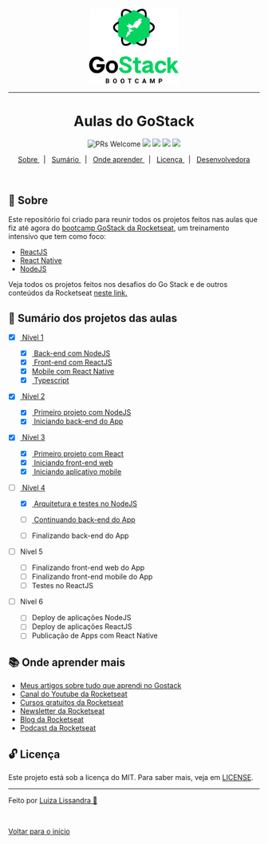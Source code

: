  <div align="center" id="top">
  <p align="center">
  	<img heigth="180px" width="180px" src="https://github.com/LissandraRodrigues/conceitos-nodejs/blob/master/go-stack.png" />
  </p>
</div>

 <hr/>

<h1 align="center"> Aulas do GoStack </h1>

<p align="center">
   <img src="https://img.shields.io/badge/progress-70%25-brightgreen.svg" alt="PRs Welcome">
   <img src = "https://img.shields.io/github/issues/LissandraRodrigues/aulas-go-stack" />
   <img src = "https://img.shields.io/github/forks/LissandraRodrigues/aulas-go-stack" />
   <img src = "https://img.shields.io/github/stars/LissandraRodrigues/aulas-go-stack" />
   <img src = "https://camo.githubusercontent.com/ceb264b271ea36fdd2755c5ce616adcd4e5ea503de3a8b5aa0770a71c89cfabd/68747470733a2f2f696d672e736869656c64732e696f2f6769746875622f6c6963656e73652f6c756b656d6f72616c65732f726f636b657473686f65732d72656163742d6e61746976652e737667" />
	
</p>	

<p align="center">
  <a href="#dart-sobre"> Sobre </a> &#xa0; | &#xa0; 
  <a href="#page_with_curl-sumário-dos-projetos-das-aulas"> Sumário </a> &#xa0; | &#xa0; 
  <a href="#books-onde-aprender-mais"> Onde aprender </a> &#xa0; | &#xa0;
  <a href="#unlock-licença"> Licença </a> &#xa0; | &#xa0;
  <a href="https://www.linkedin.com/in/luiza-lissandra/" target="_blank"> Desenvolvedora </a>
</p>

<br>

## :dart: Sobre ##

Este repositório foi criado para reunir todos os projetos feitos nas aulas que fiz até agora do <a href='https://rocketseat.com.br/gostack'> bootcamp GoStack da Rocketseat</a>, um treinamento intensivo que tem como foco: 

- [ReactJS](https://pt-br.reactjs.org/)
- [React Native](https://reactnative.dev/)
- [NodeJS](https://nodejs.org/pt-br/) 

Veja todos os projetos feitos nos desafios do Go Stack e de outros conteúdos da Rocketseat <a href='https://github.com/LissandraRodrigues/go-stack'> neste link. </a>

## :page_with_curl: Sumário dos projetos das aulas ##

- [x] <a href='https://github.com/LissandraRodrigues/aulas-go-stack/tree/main/nivel-01'> Nível 1 </a>

	- [x] <a href='https://github.com/LissandraRodrigues/aulas-go-stack/tree/main/nivel-01/backend'> Back-end com NodeJS </a>
	- [X] <a href='https://github.com/LissandraRodrigues/aulas-go-stack/tree/main/nivel-01/frontend'> Front-end com ReactJS </a>
	- [x] <a href='https://github.com/LissandraRodrigues/aulas-go-stack/tree/main/nivel-01/mobile'>Mobile com React Native </a>
	- [x] <a href='https://github.com/LissandraRodrigues/aulas-go-stack/tree/main/nivel-01/typescript'> Typescript </a>

- [x] <a href='https://github.com/LissandraRodrigues/aulas-go-stack/tree/main/nivel-02/'> Nível 2 </a>

	- [x] <a href='https://github.com/LissandraRodrigues/aulas-go-stack/tree/main/nivel-02/projeto-node'> Primeiro projeto com NodeJS </a>
	- [x] <a href='https://github.com/LissandraRodrigues/aulas-go-stack/tree/main/nivel-02/iniciando-back-end'> Iniciando back-end do App </a> 
	
- [x] <a href='https://github.com/LissandraRodrigues/aulas-go-stack/tree/main/nivel-03/'> Nível 3 </a>

	- [x] <a href='https://github.com/LissandraRodrigues/aulas-go-stack/tree/main/nivel-03/primeiro-projeto-react'> Primeiro projeto com React </a>
	- [x] <a href='https://github.com/LissandraRodrigues/aulas-go-stack/tree/main/nivel-03/iniciando-front-end-web'> Iniciando front-end web </a>
	- [x] <a href='https://github.com/LissandraRodrigues/aulas-go-stack/tree/main/nivel-03/appgobarber'> Iniciando aplicativo mobile </a>
	
- [ ] <a href="https://github.com/LissandraRodrigues/aulas-go-stack/tree/main/nivel-04/"> Nível 4 </a>

	- [x] <a href="https://github.com/LissandraRodrigues/aulas-go-stack/tree/main/nivel-04/arquitetura-e-testes-nodejs"> Arquitetura e testes no NodeJS </a>
	
	- [ ] <a href='https://github.com/LissandraRodrigues/aulas-go-stack/tree/main/nivel-04/continuando-back-end'> Continuando back-end do App </a>
	
	- [ ] Finalizando back-end do App 
	
- [ ] Nível 5 

	- [ ] Finalizando front-end web do App
	- [ ] Finalizando front-end mobile do App
	- [ ] Testes no ReactJS

- [ ] Nível 6

	- [ ] Deploy de aplicações NodeJS
	- [ ] Deploy de aplicações ReactJS
	- [ ] Publicação de Apps com React Native
	
## :books: Onde aprender mais ##

- <a href='https://www.notion.so/Go-Stack-14-0dd11467d0d140c4bf2e9bef09ea9fac'> Meus artigos sobre tudo que aprendi no Gostack </a>
- <a href='https://www.youtube.com/c/RocketSeat/featured'> Canal do Youtube da Rocketseat </a>
- <a href='https://rocketseat.com.br/starter'> Cursos gratuitos da Rocketseat </a>
- <a href='https://www.notion.so/dev-letter-e59ace6284a044b88fc5a9945ae326de'> Newsletter da Rocketseat </a>
- <a href='https://blog.rocketseat.com.br/'> Blog da Rocketseat </a>
- <a href='https://open.spotify.com/show/3TNsKUGlP9YbV1pgy3ACrW'> Podcast da Rocketseat </a>

## :unlock: Licença ##

Este projeto está sob a licença do MIT. Para saber mais, veja em [LICENSE](LICENSE).

<hr/>

Feito por <a href="https://www.linkedin.com/in/luiza-lissandra/" target="_blank"> Luiza Lissandra :rocket: </a>

&#xa0;

<a href="#top"> Voltar para o início </a>

